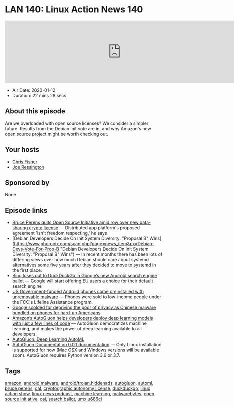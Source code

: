 # LAN 140: Linux Action News 140

<iframe src="https://player.fireside.fm/v2/DAcK9LdX+MjjUmqHm?theme=dark" width="740" height="200" frameborder="0" scrolling="no"></iframe>

* Air Date: 2020-01-12
* Duration: 22 mins 28 secs

## About this episode

Are we overloaded with open source licenses? We consider a simpler future. Results from the Debian init vote are in, and why Amazon's new open source project might be worth checking out.

## Your hosts
* [Chris Fisher](https://linuxactionnews.com/hosts/chris)
* [Joe Ressington](https://linuxactionnews.com/hosts/joe)

## Sponsored by

None



## Episode links

  * [Bruce Perens quits Open Source Initiative amid row over new data-sharing crypto license](https://www.theregister.co.uk/2020/01/03/osi_cofounder_resigns/ "Bruce Perens quits Open Source Initiative amid row over new data-sharing crypto license") — Distributed app platform's proposed agreement 'isn't freedom respecting,' he says
  * [Debian Developers Decide On Init System Diversity: "Proposal B" Wins](https://www.phoronix.com/scan.php?page=news_item&px=Debian-Devs-Vote-For-Prop-B "Debian Developers Decide On Init System Diversity: "Proposal B" Wins") — In recent months there has been lots of differing views over how much Debian should care about systemd alternatives some five years after they decided to move to systemd in the first place.
  * [Bing loses out to DuckDuckGo in Google’s new Android search engine ballot](https://www.theverge.com/2020/1/9/21058120/google-android-search-engine-choice-duckduckgo-bing-default-eu-antitrust-ruling "Bing loses out to DuckDuckGo in Google’s new Android search engine ballot") — Google will start offering EU users a choice for their default search engine
  * [US Government-funded Android phones come preinstalled with unremovable malware](https://arstechnica.com/information-technology/2020/01/us-government-funded-android-phones-come-preinstalled-with-unremovable-malware/ "US Government-funded Android phones come preinstalled with unremovable malware") — Phones were sold to low-income people under the FCC's Lifeline Assistance program.
  * [Google scolded for depriving the poor of privacy as Chinese malware bundled on phones for hard-up Americans](https://www.theregister.co.uk/2020/01/09/google_poor_privacy_android/ "Google scolded for depriving the poor of privacy as Chinese malware bundled on phones for hard-up Americans")
  * [Amazon’s AutoGluon helps developers deploy deep learning models with just a few lines of code](https://www.amazon.science/amazons-autogluon-helps-developers-get-up-and-running-with-state-of-the-art-deep-learning-models-with-just-a-few-lines-of-code "Amazon’s AutoGluon helps developers deploy deep learning models with just a few lines of code") — AutoGluon democratizes machine learning, and makes the power of deep learning available to all developers.
  * [AutoGluon: Deep Learning AutoML](https://towardsdatascience.com/autogluon-deep-learning-automl-5cdb4e2388ec "AutoGluon: Deep Learning AutoML")
  * [AutoGluon Documentation 0.0.1 documentation](https://autogluon.mxnet.io/ "AutoGluon Documentation 0.0.1 documentation") — Only Linux installation is supported for now (Mac OSX and Windows versions will be available soon). AutoGluon requires Python version 3.6 or 3.7.



## Tags

[amazon](https://linuxactionnews.com/tags/amazon), [android malware](https://linuxactionnews.com/tags/android%20malware), [android/trojan.hiddenads](https://linuxactionnews.com/tags/android%2Ftrojan.hiddenads), [autogluon](https://linuxactionnews.com/tags/autogluon), [automl](https://linuxactionnews.com/tags/automl), [bruce perens](https://linuxactionnews.com/tags/bruce%20perens), [cal](https://linuxactionnews.com/tags/cal), [cryptographic autonomy license](https://linuxactionnews.com/tags/cryptographic%20autonomy%20license), [duckduckgo](https://linuxactionnews.com/tags/duckduckgo), [linux action show](https://linuxactionnews.com/tags/linux%20action%20show), [linux news podcast](https://linuxactionnews.com/tags/linux%20news%20podcast), [machine learning](https://linuxactionnews.com/tags/machine%20learning), [malwarebytes](https://linuxactionnews.com/tags/malwarebytes), [open source initiative](https://linuxactionnews.com/tags/open%20source%20initiative), [osi](https://linuxactionnews.com/tags/osi), [search ballot](https://linuxactionnews.com/tags/search%20ballot), [umx u686cl](https://linuxactionnews.com/tags/umx%20u686cl)